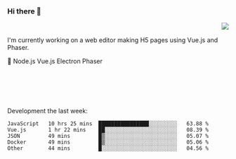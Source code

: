 ### Hi there 👋

<img align="right" src="https://github-readme-stats.vercel.app/api?username=jasonpanggo"/>

<br>
<p align="left">
I'm currently working on a web editor making H5 pages using Vue.js and Phaser.
</p>
<p align="left">
📖 Node.js Vue.js Electron Phaser
</p>
<br>
<br>
<br>
<br>

Development the last week:
<!--START_SECTION:waka-->
```text
JavaScript   10 hrs 25 mins  ████████████████░░░░░░░░░   63.88 % 
Vue.js       1 hr 22 mins    ██░░░░░░░░░░░░░░░░░░░░░░░   08.39 % 
JSON         49 mins         █▒░░░░░░░░░░░░░░░░░░░░░░░   05.07 % 
Docker       49 mins         █▒░░░░░░░░░░░░░░░░░░░░░░░   05.06 % 
Other        44 mins         █░░░░░░░░░░░░░░░░░░░░░░░░   04.56 % 
```
<!--END_SECTION:waka-->

<!--
**JASONPANGGO/jasonpanggo** is a ✨ _special_ ✨ repository because its `README.md` (this file) appears on your GitHub profile.

Here are some ideas to get you started:

- 🔭 I’m currently working on ...
- 🌱 I’m currently learning ...
- 👯 I’m looking to collaborate on ...
- 🤔 I’m looking for help with ...
- 💬 Ask me about ...
- 📫 How to reach me: ...
- 😄 Pronouns: ...
- ⚡ Fun fact: ...
-->
